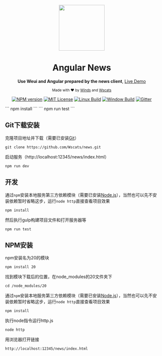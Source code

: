<div align="center">
<p><img width="150" src="https://github.com/Wscats/news/blob/master/webroot/news/image/windiest.png"></p>

<h1>Angular News</h1>

<p>
  <strong>Use Weui and Angular prepared by the news client</strong>,
  <a href="https://wscats.github.io/news/news/indexTest.html#/index/list">Live Demo</a>
</p>

<p>
  <sub>Made with ❤︎ by
    <a href="https://github.com/windiest">Winds</a> and
    <a href="https://github.com/Wscats">Wscats</a>
  </sub>
</p>

<p>
<a href="https://github.com/Wscats/news"><img src="https://github.com/Wscats/news/tree/master/webroot/news/image/npm.svg" alt="NPM version"></a>
<a href="https://github.com/Wscats/news"><img src="https://img.shields.io/badge/license-MIT-green.svg" alt="MIT License"></a>
<a href="https://github.com/Wscats/news"><img src="https://img.shields.io/travis/vue-bulma/vue-admin.svg?label=linux" alt="Linux Build"></a>
<a href="https://github.com/Wscats/news"><img src="https://img.shields.io/appveyor/ci/fundon/vue-admin/master.svg?label=windows" alt="Window Build"/></a>
<a href="https://github.com/Wscats/news"><img src="https://badges.gitter.im/fundon/vue-admin.svg" alt="Gitter"></a>
</p>

</div>
```
npm install
```
```
npm run test
```


## Git下载安装

克隆项目地址并下载（需要已安装[Git](https://git-scm.com/downloads)）
```
git clone https://github.com/Wscats/news.git
```

启动服务（http://localhost:12345/news/index.html）
```
npm run dev
```
## 开发
通过`npm`安装本地服务第三方依赖模块（需要已安装[Node.js](https://nodejs.org/)），当然也可以先不安装依赖暂时省略这步，运行`node http`直接查看项目效果
```
npm install
```
然后执行gulp构建项目文件和打开服务器等
```
npm run test
```


## NPM安装

npm安装名为20的模块
```
npm install 20
```
找到模块下载后的位置，在node_modules的20文件夹下
```
cd /node_modules/20
```
通过`npm`安装本地服务第三方依赖模块（需要已安装[Node.js](https://nodejs.org/)），当然也可以先不安装依赖暂时省略这步，运行`node http`直接查看项目效果
```
npm install
```
执行node指令运行http.js
```
node http
```
用浏览器打开链接
```
http://localhost:12345/news/index.html
```
